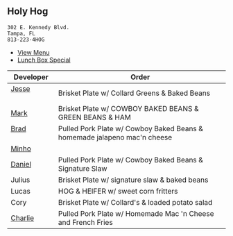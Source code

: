 
## Holy Hog

```
302 E. Kennedy Blvd.
Tampa, FL
813-223-4HOG
```

* [View Menu](https://www.holyhogbbq.com/menu/)
* [Lunch Box Special](http://www.holyhogbbq.com/bbq-lunch-box-special/)

Developer     | Order
--------------|---------------------
[Jesse](https://github.com/jessecurry)              | Brisket Plate w/ Collard Greens & Baked Beans
[Mark](http://github.com/mark-smithtb)              | Brisket Plate w/ COWBOY BAKED BEANS & GREEN BEANS & HAM               
[Brad](https://github.com/bradreed)                 | Pulled Pork Plate w/ Cowboy Baked Beans & homemade jalapeno mac'n cheese
[Minho](https://github.com/minhochoi)               | 
[Daniel](https://github.come/dtartaglia)            | Pulled Pork Plate w/ Cowboy Baked Beans & Signature Slaw
Julius                                              | Brisket Plate w/ signature slaw & baked beans
Lucas                                               | HOG & HEIFER w/ sweet corn fritters
Cory                                                | Brisket Plate w/ Collard's & loaded potato salad
[Charlie](https://github.com/charliedraper)         | Pulled Pork Plate w/ Homemade Mac 'n Cheese and French Fries

